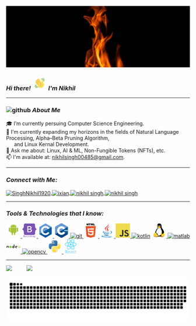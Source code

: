<img align="center" width="880px" src="https://raw.githubusercontent.com/Nikhil-1920/Nikhil-1920/master/images/Hi There.gif" />

<h3 align="left"><em><strong>Hi there! <img alt="hi" src="https://raw.githubusercontent.com/Nikhil-1920/Nikhil-1920/master/images/HandWave.gif" width="40" /> I'm Nikhil</strong></em></h3>

<hr height"1px" align="left" />

<h3 align="left"> <img height="40" width="40" alt="github" src="https://cdn.jsdelivr.net/npm/simple-icons@v3/icons/github.svg" /><em><strong> About Me </strong></em></h3>

🎓 I’m currently persuing Computer Science Engineering.\
🌱 I'm currently expanding my horizons in the fields of Natural Language Processing, Alpha–Beta Pruning Algorithm, <br /> &ensp; &ensp; and Linux Kernal Development.\
💬 Ask me about: Linux, AI & ML, Non-Fungible Tokens (NFTs), etc.\
📫 I'm available at: nikhilsingh00485@gmail.com.

<hr height"1px" align="left" />

<h3 align="left"><em><strong>Connect with Me:</strong></em></h3>

<p align="left">
<a href="https://twitter.com/singhnikhil1920" target="blank"> <img align="center" src="https://raw.githubusercontent.com/rahuldkjain/github-profile-readme-generator/master/src/images/icons/Social/twitter.svg" alt="SinghNikhil1920" height="30" width="40" /> </a> 
<a href="https://www.hackerrank.com/ixian" target="blank"> <img align="center" src="https://raw.githubusercontent.com/rahuldkjain/github-profile-readme-generator/master/src/images/icons/Social/hackerrank.svg" alt="ixian" height="30" width="40" /> </a> <a href="https://linkedin.com/in/nikhil-singh-b2a78014a/" target="blank"><img align="center" src="https://raw.githubusercontent.com/rahuldkjain/github-profile-readme-generator/master/src/images/icons/Social/linked-in-alt.svg" alt="nikhil singh" height="30" width="40" /> </a> <a href="https://stackoverflow.com/users/17214048/nikhil-singh" target="blank"><img align="center" src="https://raw.githubusercontent.com/rahuldkjain/github-profile-readme-generator/master/src/images/icons/Social/stack-overflow.svg" alt="nikhil singh" height="30" width="40" /> </a>
</p>

<hr height"1px" align="left" />

<h3 align="left"><em><strong>Tools & Technologies that I know:</strong></em></h3>

<p align="left"> <a href="https://developer.android.com" target="_blank"> 

<img src="https://raw.githubusercontent.com/devicons/devicon/master/icons/android/android-original-wordmark.svg" alt="android" width="40" height="40"/> </a> <a href="https://getbootstrap.com" target="_blank"> <img src="https://raw.githubusercontent.com/devicons/devicon/master/icons/bootstrap/bootstrap-plain-wordmark.svg" alt="bootstrap" width="40" height="40"/> </a> <a href="https://www.cprogramming.com/" target="_blank"> <img src="https://raw.githubusercontent.com/devicons/devicon/master/icons/c/c-original.svg" alt="c" width="40" height="40"/> </a> <a href="https://www.w3schools.com/cpp/" target="_blank"> <img src="https://raw.githubusercontent.com/devicons/devicon/master/icons/cplusplus/cplusplus-original.svg" alt="cplusplus" width="40" height="40"/> </a> <a href="https://www.w3schools.com/css/" target="_blank"> <a href="https://git-scm.com/" target="_blank"> <img src="https://www.vectorlogo.zone/logos/git-scm/git-scm-icon.svg" alt="git" width="40" height="40"/> </a> <a href="https://www.w3.org/html/" target="_blank"> <img src="https://raw.githubusercontent.com/devicons/devicon/master/icons/html5/html5-original-wordmark.svg" alt="html5" width="40" height="40"/> </a> <a href="https://www.java.com" target="_blank"> <img src="https://raw.githubusercontent.com/devicons/devicon/master/icons/java/java-original.svg" alt="java" width="40" height="40"/> </a> <a href="https://developer.mozilla.org/en-US/docs/Web/JavaScript" target="_blank"> <img src="https://raw.githubusercontent.com/devicons/devicon/master/icons/javascript/javascript-original.svg" alt="javascript" width="40" height="40"/> </a> <a href="https://kotlinlang.org" target="_blank"> <img src="https://www.vectorlogo.zone/logos/kotlinlang/kotlinlang-icon.svg" alt="kotlin" width="40" height="40"/></a> <a href="https://www.linux.org/" target="_blank"> <img src="https://raw.githubusercontent.com/devicons/devicon/master/icons/linux/linux-original.svg" alt="linux" width="40" height="40"/> </a> <a href="https://www.mathworks.com/" target="_blank"> <img src="https://upload.wikimedia.org/wikipedia/commons/2/21/Matlab_Logo.png" alt="matlab" width="40" height="40"/> </a> <a href="https://nodejs.org" target="_blank"> 
<img src="https://raw.githubusercontent.com/devicons/devicon/master/icons/nodejs/nodejs-original-wordmark.svg" alt="nodejs" width="40" height="40"/> </a> 
<a href="https://opencv.org/" target="_blank"> <img src="https://www.vectorlogo.zone/logos/opencv/opencv-icon.svg" alt="opencv" width="40" height="40"/> </a> <a href="https://www.python.org" target="_blank"> <img src="https://raw.githubusercontent.com/devicons/devicon/master/icons/python/python-original.svg" alt="python" width="40" height="40"/> </a> <a href="https://reactjs.org/" target="_blank"> <img src="https://raw.githubusercontent.com/devicons/devicon/master/icons/react/react-original-wordmark.svg" alt="react" width="40" height="40"/> </a> 
</p>

<hr height"1px" align="left" />

<p>
    <img height="180em" src="https://github-readme-stats.vercel.app/api?username=Nikhil-1920&hide=prs&show_icons=true&theme=tokyonight">
    &emsp; &emsp;
    <img height="180em" src="https://github-readme-stats.vercel.app/api/top-langs/?username=Nikhil-1920&theme=tokyonight">
</p>

<a href="https://github.com/Nikhil-1920/Nikhil-1920 /">
    <img src="https://github.com/Nikhil-1920/Nikhil-1920/blob/main/images/SnakeGrid.svg" alt="snake" />
</a>

